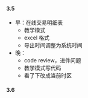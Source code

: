 #### 3.5

* 早：在线交易明细表
  * 教学模式
  * excel 格式
  * 导出时间调整为系统时间
* 晚：
  * code review，进件问题
  * 教学模式写代码
  * 看了下改成当前时区

#### 3.6

